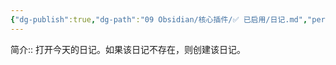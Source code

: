 ```yaml
---
{"dg-publish":true,"dg-path":"09 Obsidian/核心插件/✅ 已启用/日记.md","permalink":"/09 Obsidian/核心插件/✅ 已启用/日记/","created":"2025-07-31","updated":"2025-07-31"}
---
```



简介:: 打开今天的日记。如果该日记不存在，则创建该日记。